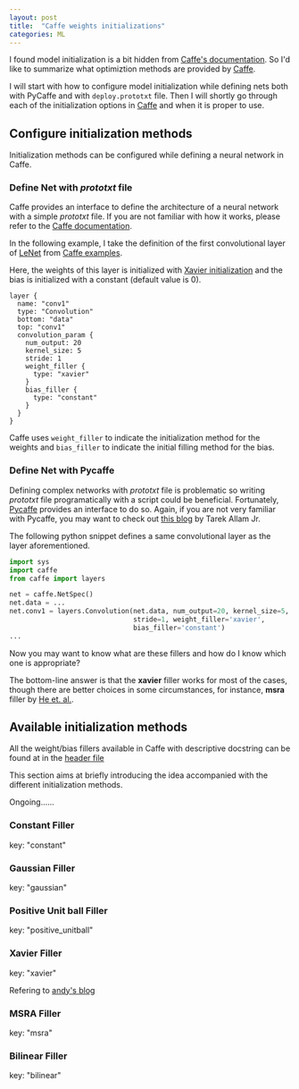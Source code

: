 ```yaml
---
layout: post
title:  "Caffe weights initializations"
categories: ML
---
```


I found model initialization is a bit hidden from [Caffe's documentation](http://caffe.berkeleyvision.org/). So I'd like to summarize what optimiztion methods are provided by [Caffe](https://github.com/BVLC/caffe).

I will start with how to configure model initialization while defining nets both with PyCaffe and with `deploy.prototxt` file. Then I will shortly go through each of the initialization options in [Caffe](https://github.com/BVLC/caffe) and when it is proper to use.

## Configure initialization methods

Initialization methods can be configured while defining a neural network in Caffe.

### Define Net with _prototxt_ file

Caffe provides an interface to define the architecture of a neural network with a simple _prototxt_ file. If you are not familiar with how it works, please refer to the [Caffe documentation](http://caffe.berkeleyvision.org/tutorial/net_layer_blob.html).


In the following example, I take the definition of the first convolutional layer of  [LeNet](http://www.dengfanxin.cn/wp-content/uploads/2016/03/1998Lecun.pdf) from [Caffe examples](https://github.com/BVLC/caffe/blob/master/examples/mnist/lenet.prototxt).

Here, the weights of this layer is initialized with [Xavier initialization](http://proceedings.mlr.press/v9/glorot10a/glorot10a.pdf) and the bias is initialized with a constant (default value is 0).

```
layer {
  name: "conv1"
  type: "Convolution"
  bottom: "data"
  top: "conv1"
  convolution_param {
    num_output: 20
    kernel_size: 5
    stride: 1
    weight_filler {
      type: "xavier"
    }
    bias_filler {
      type: "constant"
    }
  }
}
```

Caffe uses `weight_filler` to indicate the initialization method for the weights and `bias_filler` to indicate the initial filling method for the bias.

### Define Net with Pycaffe

Defining complex networks with _prototxt_ file is problematic so writing _prototxt_ file programatically with a script could be beneficial. Fortunately, [Pycaffe](https://github.com/BVLC/caffe/blob/master/python/caffe/pycaffe.py) provides an interface to do so. Again, if you are not very familiar with Pycaffe, you may want to check out [this blog](http://www.tarekallamjr.com/blog/posts/Programatically-define-net-with-PyCaffe/) by Tarek Allam Jr.

The following python snippet defines a same convolutional layer as the layer aforementioned.

```python
import sys
import caffe
from caffe import layers

net = caffe.NetSpec()
net.data = ...
net.conv1 = layers.Convolution(net.data, num_output=20, kernel_size=5,
                               stride=1, weight_filler='xavier',
                               bias_filler='constant')
...
```

Now you may want to know what are these fillers and how do I know which one is appropriate?

The bottom-line answer is that the __xavier__ filler works for most of the cases, though there are better choices in some circumstances, for instance, __msra__  filler by [He et. al.](https://arxiv.org/pdf/1502.01852v1.pdf).

## Available initialization methods

All the weight/bias fillers available in Caffe with descriptive docstring can be found at in the [header file](https://github.com/BVLC/caffe/blob/master/include/caffe/filler.hpp)

This section aims at briefly introducing the idea accompanied with the different initialization methods.

Ongoing......

### Constant Filler

key: "constant"

### Gaussian Filler

key: "gaussian"

### Positive Unit ball Filler

key: "positive_unitball"

### Xavier Filler

key: "xavier"

Refering to [andy's blog](http://andyljones.tumblr.com/post/110998971763/an-explanation-of-xavier-initialization)

### MSRA Filler

key: "msra"

### Bilinear Filler

key: "bilinear"
